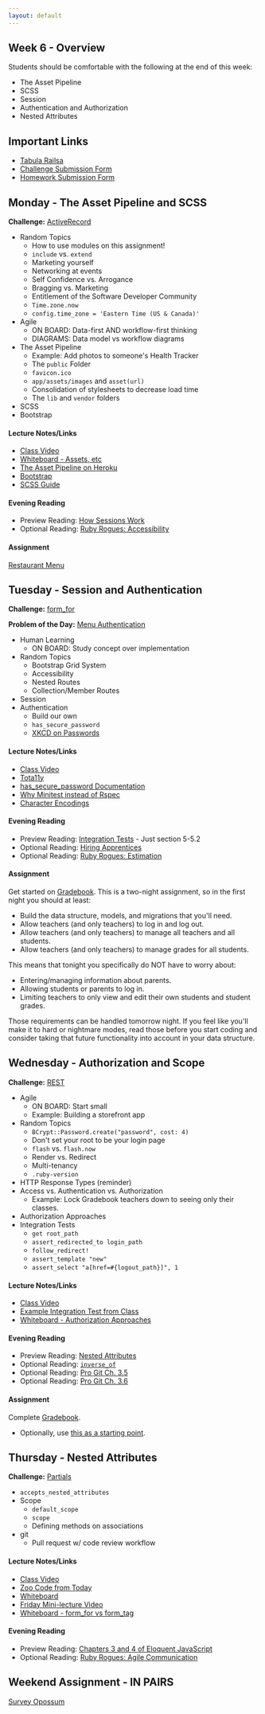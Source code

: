 ```yaml
---
layout: default
---
```


## Week 6 - Overview

Students should be comfortable with the following at the end of this week:

* The Asset Pipeline
* SCSS
* Session
* Authentication and Authorization
* Nested Attributes


## Important Links

* [Tabula Railsa](https://github.com/tiyd-rails-2015-08/tabula_railsa)
* [Challenge Submission Form](http://goo.gl/forms/JhvP6hX7VN)
* [Homework Submission Form](http://goo.gl/forms/2Gki2xhdO6)


## Monday - The Asset Pipeline and SCSS

**Challenge:** [ActiveRecord](https://github.com/masonfmatthews/rails_assignments/blob/master/challenges/rails_active_record.md)

* Random Topics
  * How to use modules on this assignment!
  * `include` vs. `extend`
  * Marketing yourself
  * Networking at events
  * Self Confidence vs. Arrogance
  * Bragging vs. Marketing
  * Entitlement of the Software Developer Community
  * `Time.zone.now`
  * `config.time_zone = 'Eastern Time (US & Canada)'`
* Agile
  * ON BOARD: Data-first AND workflow-first thinking
  * DIAGRAMS: Data model vs workflow diagrams
* The Asset Pipeline
  * Example: Add photos to someone's Health Tracker
  * The `public` Folder
  * `favicon.ico`
  * `app/assets/images` and `asset(url)`
  * Consolidation of stylesheets to decrease load time
  * The `lib` and `vendor` folders
* SCSS
* Bootstrap

#### Lecture Notes/Links

* [Class Video](https://youtu.be/eLjKU24uPeQ)
* [Whiteboard - Assets, etc](http://tiyd-rails.s3.amazonaws.com/pictures/uploaded_files/000/000/043/original/app_lib_vendor.jpg?1444071405)
* [The Asset Pipeline on Heroku](https://devcenter.heroku.com/articles/rails-4-asset-pipeline)
* [Bootstrap](http://getbootstrap.com/)
* [SCSS Guide](http://sass-lang.com/)

#### Evening Reading

* Preview Reading: [How Sessions Work](http://www.justinweiss.com/articles/how-rails-sessions-work/)
* Optional Reading: [Ruby Rogues: Accessibility](https://devchat.tv/ruby-rogues/119-rr-accessibility-with-brian-hogan)

#### Assignment

[Restaurant Menu](https://github.com/tiyd-rails-2015-08/restaurant_menu)


## Tuesday - Session and Authentication

**Challenge:** [form_for](https://github.com/masonfmatthews/rails_assignments/blob/master/challenges/rails_form_for.md)

**Problem of the Day:** [Menu Authentication](https://github.com/masonfmatthews/rails_assignments/blob/master/exercises/menu_authentication)

* Human Learning
  * ON BOARD: Study concept over implementation
* Random Topics
  * Bootstrap Grid System
  * Accessibility
  * Nested Routes
  * Collection/Member Routes
* Session
* Authentication
  * Build our own
  * `has_secure_password`
  * [XKCD on Passwords](https://xkcd.com/936/)

#### Lecture Notes/Links

* [Class Video](https://youtu.be/7Mseg100Hsc)
* [Tota11y](http://khan.github.io/tota11y/)
* [has_secure_password Documentation](http://api.rubyonrails.org/classes/ActiveModel/SecurePassword/ClassMethods.html)
* [Why Minitest instead of Rspec](http://brandonhilkert.com/blog/7-reasons-why-im-sticking-with-minitest-and-fixtures-in-rails/)
* [Character Encodings](http://www.joelonsoftware.com/articles/Unicode.html)

#### Evening Reading

* Preview Reading: [Integration Tests](http://guides.rubyonrails.org/testing.html#integration-testing) - Just section 5-5.2
* Optional Reading: [Hiring Apprentices](https://push.cx/2015/hiring-apprentices)
* Optional Reading: [Ruby Rogues: Estimation](http://devchat.tv/ruby-rogues/035-rr-estimation)

#### Assignment

Get started on [Gradebook](https://github.com/tiyd-rails-2015-08/gradebook).  This is a two-night assignment, so in the first night you should at least:

* Build the data structure, models, and migrations that you'll need.
* Allow teachers (and only teachers) to log in and log out.
* Allow teachers (and only teachers) to manage all teachers and all students.
* Allow teachers (and only teachers) to manage grades for all students.

This means that tonight you specifically do NOT have to worry about:

* Entering/managing information about parents.
* Allowing students or parents to log in.
* Limiting teachers to only view and edit their own students and student grades.

Those requirements can be handled tomorrow night.  If you feel like you'll make it to hard or nightmare modes, read those before you start coding and consider taking that future functionality into account in your data structure.


## Wednesday - Authorization and Scope

**Challenge:** [REST](https://github.com/masonfmatthews/rails_assignments/blob/master/challenges/rails_rest.md)

* Agile
  * ON BOARD: Start small
  * Example: Building a storefront app
* Random Topics
  * `BCrypt::Password.create("password", cost: 4)`
  * Don't set your root to be your login page
  * `flash` vs. `flash.now`
  * Render vs. Redirect
  * Multi-tenancy
  * `.ruby-version`
* HTTP Response Types (reminder)
* Access vs. Authentication vs. Authorization
  * Example: Lock Gradebook teachers down to seeing only their classes.
* Authorization Approaches
* Integration Tests
  * `get root_path`
  * `assert_redirected_to login_path`
  * `follow_redirect!`
  * `assert_template "new"`
  * `assert_select "a[href=#{logout_path}]", 1`

#### Lecture Notes/Links

* [Class Video](https://youtu.be/nTgKPzwamLA)
* [Example Integration Test from Class](w6-3/login_logout_test.rb)
* [Whiteboard - Authorization Approaches](http://tiyd-rails.s3.amazonaws.com/pictures/uploaded_files/000/000/046/original/page_control.jpg?1444247820)

#### Evening Reading

* Preview Reading: [Nested Attributes](http://api.rubyonrails.org/classes/ActiveRecord/NestedAttributes/ClassMethods.html)
* Optional Reading: [`inverse_of`](http://viget.com/extend/exploring-the-inverse-of-option-on-rails-model-associations)
* Optional Reading: [Pro Git Ch. 3.5](http://git-scm.com/book/en/v2/Git-Branching-Remote-Branches)
* Optional Reading: [Pro Git Ch. 3.6](http://git-scm.com/book/en/v2/Git-Branching-Rebasing)

#### Assignment

Complete [Gradebook](https://github.com/tiyd-rails-2015-08/gradebook).

* Optionally, use [this as a starting point](https://github.com/tiyd-rails-2015-08/gradebook_day_2).


## Thursday - Nested Attributes

**Challenge:** [Partials](https://github.com/masonfmatthews/rails_assignments/blob/master/challenges/rails_partials.md)

<!-- **Problem of the Day:** [Mass Grade Assignment](https://github.com/masonfmatthews/rails_assignments/blob/master/exercises/mass_grade_assignment) -->

* `accepts_nested_attributes`
* Scope
  * `default_scope`
  * `scope`
  * Defining methods on associations
* git
  * Pull request w/ code review workflow

#### Lecture Notes/Links

* [Class Video](https://youtu.be/YYMdrzw4-jI)
* [Zoo Code from Today](https://github.com/tiyd-rails-2015-08/zoo_example)
* [Whiteboard](http://tiyd-rails.s3.amazonaws.com/pictures/uploaded_files/000/000/047/original/nested_attributes.jpg?1444331523)
* [Friday Mini-lecture Video](https://youtu.be/9nEBg9zvvOw)
* [Whiteboard - form_for vs form_tag](http://tiyd-rails.s3.amazonaws.com/pictures/uploaded_files/000/000/048/original/form_tags.jpg?1444412714)

#### Evening Reading

* Preview Reading: [Chapters 3 and 4 of Eloquent JavaScript](http://eloquentjavascript.net/)
* Optional Reading: [Ruby Rogues: Agile Communication](http://devchat.tv/ruby-rogues/049-rr-agile-communication-with-angela-harms)

## Weekend Assignment - IN PAIRS

[Survey Opossum](https://github.com/tiyd-rails-2015-08/survey_opossum)

<!--
Thursday afternoon to Friday morning:

  1. Create an ERD for the data structure needed to accomplish this.
  2. Create a new Rails app with all models and migrations needed for this project.
  3. Scaffold the Survey class.  That's where most of your work will be done.
  4. Make sure that your scaffolded test suite runs.
  5. Deploy to Heroku.  Make sure that you can migrate and load a page (any page) in your browser without errors.
-->
